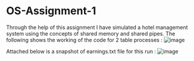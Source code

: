 # OS-Assignment-1
Through the help of this assignment I have simulated a hotel management system using the concepts of shared memory and shared pipes.
The following shows the working of the code for 2 table processes :
![image](https://github.com/Sarvaswa-Mohata/OS-Assignment-1/assets/99800509/e0eedae8-2a08-4bec-bdd0-fa0624915057)

Attached below is a snapshot of earnings.txt file for this run :
![image](https://github.com/Sarvaswa-Mohata/OS-Assignment-1/assets/99800509/c741a054-60b2-4c15-828b-02b77aa0e523)
 

